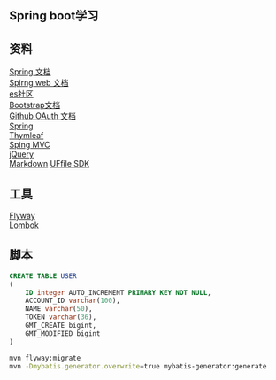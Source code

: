 ## Spring boot学习

## 资料
[Spring 文档](https://spring.io/guides)  
[Spirng web 文档](https://spring.io/guides/gs/serving-web-content/)  
[es社区](https://elasticsearch.cn)  
[Bootstrap文档](https://v3.bootcss.com/getting-started/)  
[Github OAuth 文档](https://developer.github.com/apps/building-github-apps/creating-a-github-app/)  
[Spring](https://docs.spring.io/spring-boot/docs/2.0.0.RC1/reference/htmlsingle/#boot-features-embedded-database-support)  
[Thymleaf](https://www.thymeleaf.org/doc/tutorials/3.0/usingthymeleaf.html#using-theach)  
[Sping MVC](https://docs.spring.io/spring/docs/5.0.3.RELEASE/spring-framework-reference/web.html#mvc-handlermapping-interceptor)  
[jQuery](https://api.jquery.com/jQuery.post/)  
[Markdown](https://pandao.github.io/editor.md/index.html)
[UFfile SDK](https://github.com/ucloud/ufile-sdk-java)  

## 工具
[Flyway](https://flywaydb.org/getstarted/firststeps/maven)  
[Lombok](https://projectlombok.org)

## 脚本
```sql
CREATE TABLE USER
(
    ID integer AUTO_INCREMENT PRIMARY KEY NOT NULL,
    ACCOUNT_ID varchar(100),
    NAME varchar(50),
    TOKEN varchar(36),
    GMT_CREATE bigint,
    GMT_MODIFIED bigint
)
```

```bash
mvn flyway:migrate
mvn -Dmybatis.generator.overwrite=true mybatis-generator:generate
```
